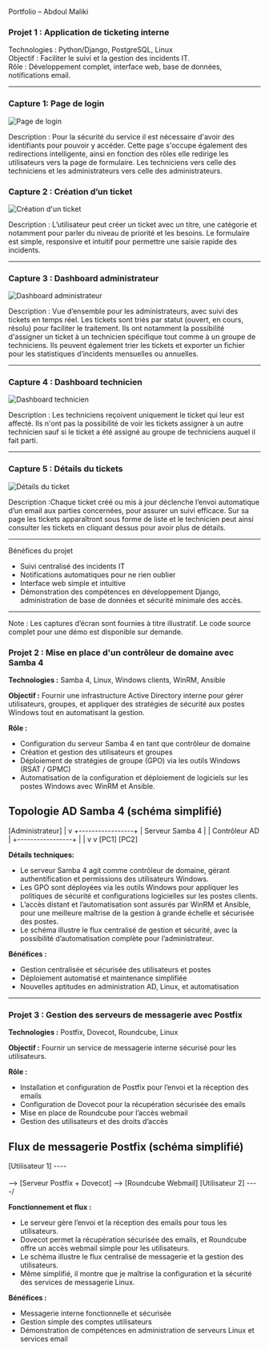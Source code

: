 Portfolio – Abdoul Maliki 

### Projet 1 : Application de ticketing interne

Technologies : Python/Django, PostgreSQL, Linux  
Objectif : Faciliter le suivi et la gestion des incidents IT.  
Rôle : Développement complet, interface web, base de données, notifications email.

---

### Capture 1: Page de login
![Page de login](Images/Page_login.jpg)  

Description : Pour la sécurité du service il est nécessaire d'avoir des identifiants pour pouvoir y accéder. Cette page s'occupe également des redirections intelligente, ainsi en fonction des rôles elle redirige les utilisateurs vers la page de formulaire. Les techniciens vers celle des techniciens et les administrateurs vers celle des administrateurs.

### Capture 2 : Création d’un ticket
![Création d'un ticket](Images/Formulaire_ticket.jpg)  

Description : L’utilisateur peut créer un ticket avec un titre, une catégorie et notamment pour parler du niveau de priorité et les besoins. Le formulaire est simple, responsive et intuitif pour permettre une saisie rapide des incidents. 

---

### Capture 3 : Dashboard administrateur
![Dashboard administrateur](Images/Dashboard_admin.jpg)  

Description : Vue d’ensemble pour les administrateurs, avec suivi des tickets en temps réel. Les tickets sont triés par statut (ouvert, en cours, résolu) pour faciliter le traitement. Ils ont notamment la possibilité d'assigner un ticket à un technicien spécifique tout comme à un groupe de techniciens. Ils peuvent également trier les tickets et exporter un fichier pour les statistiques d’incidents mensuelles ou annuelles.

---

### Capture 4 : Dashboard technicien 
![Dashboard technicien](Images/Dashboard_technicien.jpg)  

Description : Les techniciens reçoivent uniquement le ticket qui leur est affecté. Ils n'ont pas la possibilité de voir les tickets assigner à un autre technicien sauf si le ticket a été assigné au groupe de techniciens auquel il fait parti.

---

### Capture 5 : Détails du tickets
![Détails du ticket ](Images/Détails_tickets.jpg)  

Description :Chaque ticket créé ou mis à jour déclenche l’envoi automatique d’un email aux parties concernées, pour assurer un suivi efficace. Sur sa page les tickets apparaîtront sous forme de liste et le technicien peut ainsi consulter les tickets en cliquant dessus pour avoir plus de détails.

---

 Bénéfices du projet
- Suivi centralisé des incidents IT  
- Notifications automatiques pour ne rien oublier  
- Interface web simple et intuitive  
- Démonstration des compétences en développement Django, administration de base de données et sécurité minimale des accès.

---

Note : Les captures d’écran sont fournies à titre illustratif. Le code source complet pour une démo est disponible sur demande.



### Projet 2 : Mise en place d'un contrôleur de domaine avec Samba 4

**Technologies :** Samba 4, Linux, Windows clients, WinRM, Ansible  

**Objectif :** Fournir une infrastructure Active Directory interne pour gérer utilisateurs, groupes, et appliquer des stratégies de sécurité aux postes Windows tout en automatisant la gestion.  

**Rôle :**
- Configuration du serveur Samba 4 en tant que contrôleur de domaine  
- Création et gestion des utilisateurs et groupes  
- Déploiement de stratégies de groupe (GPO) via les outils Windows (RSAT / GPMC)  
- Automatisation de la configuration et déploiement de logiciels sur les postes Windows avec WinRM et Ansible.

## Topologie AD Samba 4 (schéma simplifié)

[Administrateur]
      |
      v
+-----------------+
| Serveur Samba 4 |
| Contrôleur AD   |
+-----------------+
     |       |
     v       v
   [PC1]    [PC2]

**Détails techniques:**
- Le serveur Samba 4 agit comme contrôleur de domaine, gérant authentification et permissions des utilisateurs Windows.  
- Les GPO sont déployées via les outils Windows pour appliquer les politiques de sécurité et configurations logicielles sur les postes clients.  
- L’accès distant et l’automatisation sont assurés par WinRM et Ansible, pour une meilleure maîtrise de la gestion à grande échelle et sécurisée des postes.  
- Le schéma illustre le flux centralisé de gestion et sécurité, avec la possibilité d’automatisation complète pour l’administrateur.  

**Bénéfices :**
- Gestion centralisée et sécurisée des utilisateurs et postes  
- Déploiement automatisé et maintenance simplifiée  
- Nouvelles aptitudes en administration AD, Linux, et automatisation  

---

### Projet 3 : Gestion des serveurs de messagerie avec Postfix

**Technologies :** Postfix, Dovecot, Roundcube, Linux  

**Objectif :** Fournir un service de messagerie interne sécurisé pour les utilisateurs.  

**Rôle :**
- Installation et configuration de Postfix pour l’envoi et la réception des emails  
- Configuration de Dovecot pour la récupération sécurisée des emails  
- Mise en place de Roundcube pour l’accès webmail  
- Gestion des utilisateurs et des droits d’accès  

## Flux de messagerie Postfix (schéma simplifié)

[Utilisateur 1] ----\
                     \
                      --> [Serveur Postfix + Dovecot] --> [Roundcube Webmail]
[Utilisateur 2] ----/

**Fonctionnement et flux :** 
- Le serveur gère l’envoi et la réception des emails pour tous les utilisateurs.  
- Dovecot permet la récupération sécurisée des emails, et Roundcube offre un accès webmail simple pour les utilisateurs.  
- Le schéma illustre le flux centralisé de messagerie et la gestion des utilisateurs.  
- Même simplifié, il montre que je maîtrise la configuration et la sécurité des services de messagerie Linux.  

**Bénéfices :**
- Messagerie interne fonctionnelle et sécurisée  
- Gestion simple des comptes utilisateurs  
- Démonstration de compétences en administration de serveurs Linux et services email

